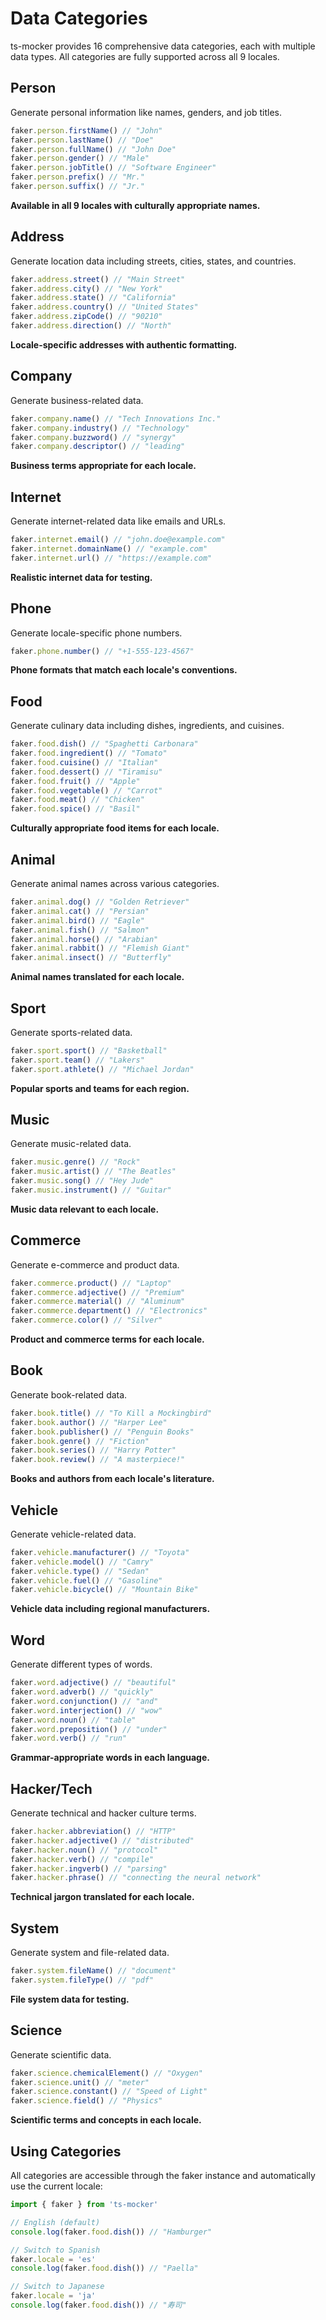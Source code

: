 # Data Categories

ts-mocker provides 16 comprehensive data categories, each with multiple data types. All categories are fully supported across all 9 locales.

## Person

Generate personal information like names, genders, and job titles.

```ts
faker.person.firstName() // "John"
faker.person.lastName() // "Doe"
faker.person.fullName() // "John Doe"
faker.person.gender() // "Male"
faker.person.jobTitle() // "Software Engineer"
faker.person.prefix() // "Mr."
faker.person.suffix() // "Jr."
```

**Available in all 9 locales with culturally appropriate names.**

## Address

Generate location data including streets, cities, states, and countries.

```ts
faker.address.street() // "Main Street"
faker.address.city() // "New York"
faker.address.state() // "California"
faker.address.country() // "United States"
faker.address.zipCode() // "90210"
faker.address.direction() // "North"
```

**Locale-specific addresses with authentic formatting.**

## Company

Generate business-related data.

```ts
faker.company.name() // "Tech Innovations Inc."
faker.company.industry() // "Technology"
faker.company.buzzword() // "synergy"
faker.company.descriptor() // "leading"
```

**Business terms appropriate for each locale.**

## Internet

Generate internet-related data like emails and URLs.

```ts
faker.internet.email() // "john.doe@example.com"
faker.internet.domainName() // "example.com"
faker.internet.url() // "https://example.com"
```

**Realistic internet data for testing.**

## Phone

Generate locale-specific phone numbers.

```ts
faker.phone.number() // "+1-555-123-4567"
```

**Phone formats that match each locale's conventions.**

## Food

Generate culinary data including dishes, ingredients, and cuisines.

```ts
faker.food.dish() // "Spaghetti Carbonara"
faker.food.ingredient() // "Tomato"
faker.food.cuisine() // "Italian"
faker.food.dessert() // "Tiramisu"
faker.food.fruit() // "Apple"
faker.food.vegetable() // "Carrot"
faker.food.meat() // "Chicken"
faker.food.spice() // "Basil"
```

**Culturally appropriate food items for each locale.**

## Animal

Generate animal names across various categories.

```ts
faker.animal.dog() // "Golden Retriever"
faker.animal.cat() // "Persian"
faker.animal.bird() // "Eagle"
faker.animal.fish() // "Salmon"
faker.animal.horse() // "Arabian"
faker.animal.rabbit() // "Flemish Giant"
faker.animal.insect() // "Butterfly"
```

**Animal names translated for each locale.**

## Sport

Generate sports-related data.

```ts
faker.sport.sport() // "Basketball"
faker.sport.team() // "Lakers"
faker.sport.athlete() // "Michael Jordan"
```

**Popular sports and teams for each region.**

## Music

Generate music-related data.

```ts
faker.music.genre() // "Rock"
faker.music.artist() // "The Beatles"
faker.music.song() // "Hey Jude"
faker.music.instrument() // "Guitar"
```

**Music data relevant to each locale.**

## Commerce

Generate e-commerce and product data.

```ts
faker.commerce.product() // "Laptop"
faker.commerce.adjective() // "Premium"
faker.commerce.material() // "Aluminum"
faker.commerce.department() // "Electronics"
faker.commerce.color() // "Silver"
```

**Product and commerce terms for each locale.**

## Book

Generate book-related data.

```ts
faker.book.title() // "To Kill a Mockingbird"
faker.book.author() // "Harper Lee"
faker.book.publisher() // "Penguin Books"
faker.book.genre() // "Fiction"
faker.book.series() // "Harry Potter"
faker.book.review() // "A masterpiece!"
```

**Books and authors from each locale's literature.**

## Vehicle

Generate vehicle-related data.

```ts
faker.vehicle.manufacturer() // "Toyota"
faker.vehicle.model() // "Camry"
faker.vehicle.type() // "Sedan"
faker.vehicle.fuel() // "Gasoline"
faker.vehicle.bicycle() // "Mountain Bike"
```

**Vehicle data including regional manufacturers.**

## Word

Generate different types of words.

```ts
faker.word.adjective() // "beautiful"
faker.word.adverb() // "quickly"
faker.word.conjunction() // "and"
faker.word.interjection() // "wow"
faker.word.noun() // "table"
faker.word.preposition() // "under"
faker.word.verb() // "run"
```

**Grammar-appropriate words in each language.**

## Hacker/Tech

Generate technical and hacker culture terms.

```ts
faker.hacker.abbreviation() // "HTTP"
faker.hacker.adjective() // "distributed"
faker.hacker.noun() // "protocol"
faker.hacker.verb() // "compile"
faker.hacker.ingverb() // "parsing"
faker.hacker.phrase() // "connecting the neural network"
```

**Technical jargon translated for each locale.**

## System

Generate system and file-related data.

```ts
faker.system.fileName() // "document"
faker.system.fileType() // "pdf"
```

**File system data for testing.**

## Science

Generate scientific data.

```ts
faker.science.chemicalElement() // "Oxygen"
faker.science.unit() // "meter"
faker.science.constant() // "Speed of Light"
faker.science.field() // "Physics"
```

**Scientific terms and concepts in each locale.**

## Using Categories

All categories are accessible through the faker instance and automatically use the current locale:

```ts
import { faker } from 'ts-mocker'

// English (default)
console.log(faker.food.dish()) // "Hamburger"

// Switch to Spanish
faker.locale = 'es'
console.log(faker.food.dish()) // "Paella"

// Switch to Japanese
faker.locale = 'ja'
console.log(faker.food.dish()) // "寿司"
```
